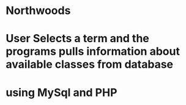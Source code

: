 # Northwoods

# User Selects a term and the programs pulls information about available classes from database
# using MySql and PHP 
